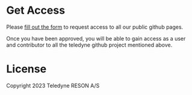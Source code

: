 # Get Access

Please [fill out the form](https://teledyne-marine.github.io/access/) to request access to all our public github pages.

Once you have been approved, you will be able to gain access as a user and contributor to all the teledyne
github project mentioned above.

# License
Copyright 2023 Teledyne RESON A/S